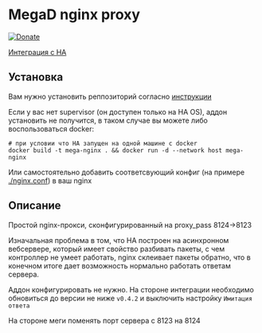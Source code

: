 # MegaD nginx proxy
[![Donate](https://img.shields.io/badge/donate-Yandex-red.svg)](https://yoomoney.ru/to/410013955329136)

[Интеграция с HA](https://github.com/andvikt/mega_hacs.git)

## Установка

Вам нужно установить реппозиторий согласно [инструкции](https://github.com/andvikt/mega_addon)

Если у вас нет supervisor (он доступен только на HA OS), аддон установить не получится, в таком случае
вы можете либо воспользоваться docker:
```shell
# при условии что HA запущен на одной машине с docker
docker build -t mega-nginx . && docker run -d --network host mega-nginx
```
Или самостоятельно добавить соответсвующий конфиг (на 
примере [./nginx.conf](https://github.com/andvikt/mega_addon/blob/master/mega-proxy/nginx.conf)) в ваш nginx

## Описание

Простой nginx-прокси, сконфигурированный на proxy_pass 8124->8123

Изначальная проблема в том, что HA построен на асинхронном вебсервере, который имеет
свойство разбивать пакеты, с чем контроллер не умеет работать, nginx склеивает пакеты
обратно, что в конечном итоге дает возможность нормально работать ответам сервера.

Аддон конфигурировать не нужно. На стороне интеграции необходимо обновиться до версии не ниже `v0.4.2` и выключить настройку 
`Имитация ответа`

На стороне меги поменять порт сервера c 8123 на 8124
